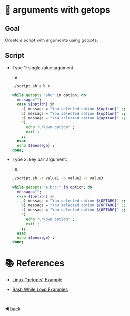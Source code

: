 # :book: arguments with getops 

## Goal

Create a script with arguments using getopts.

## Script

- Type 1: single value argument.

  i.e.

  ```bash
  ./script.sh a b c
  ```

  ```bash
  while getopts "abc" in option; do
    message="";
    case ${option} in
      a) message = "You selected option ${option}" ;;
      b) message = "You selected option ${option}" ;;
      c) message = "You selected option ${option}" ;;
      *) 
        echo "unkown option" ;
        exit ;
      ;;
    esac
    echo ${message} ;
  done; 
  ```

- Type 2: key pair argument.

  i.e.

  ```bash
  ./script.sh -a value1 -b value2 -c value3
  ```

  ```bash
  while getopts "a:b:c:" in option; do
    message="";
    case ${option} in
      a) message = "You selected option ${OPTARG}" ;;
      b) message = "You selected option ${OPTARG}" ;;
      c) message = "You selected option ${OPTARG}" ;;
      *) 
        echo "unkown option" ;
        exit ;
      ;;
    esac
    echo ${message} ;
  done; 
  ```


# :books: References

- [Linux “getopts” Example](https://linuxhint.com/getopts-usage-example-linux/)

- [Bash While Loop Examples](https://www.cyberciti.biz/faq/bash-while-loop/)

<br/>

:arrow_backward: [back](../README.md)